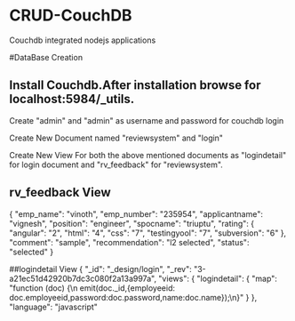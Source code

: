 # CRUD-CouchDB
Couchdb integrated nodejs applications

#DataBase Creation

## Install Couchdb.After installation browse for localhost:5984/_utils.
Create "admin" and "admin" as username and password for couchdb login

Create New Document named "reviewsystem" and "login"

 Create New View For both the above mentioned documents as "logindetail" for login document and "rv_feedback" for "reviewsystem".

## rv_feedback View
 {
  "emp_name": "vinoth",
  "emp_number": "235954",
  "applicantname": "vignesh",
  "position": "engineer",
  "spocname": "triuptu",
  "rating": {
    "angular": "2",
    "html": "4",
    "css": "7",
    "testingyool": "7",
    "subversion": "6"
  },
  "comment": "sample",
  "recommendation": "l2 selected",
  "status": "selected"
 }

 ##logindetail View
 {
   "_id": "_design/login",
   "_rev": "3-a21ec51d42920b7dc3c080f2a13a997a",
   "views": {
     "logindetail": {
      "map": "function (doc) {\n  emit(doc._id,{employeeid: doc.employeeid,password:doc.password,name:doc.name});\n}"
     }
   },
   "language": "javascript"
